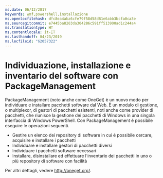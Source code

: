 ```yaml
---
ms.date: 06/12/2017
keywords: wmf,powershell,installazione
ms.openlocfilehash: dfc8ea4aba6cfe79f58d58d81e6abb3bcfa0ca3e
ms.sourcegitcommit: e7445ba8203da304286c591ff513900ad1c244a4
ms.translationtype: HT
ms.contentlocale: it-IT
ms.lasthandoff: 04/23/2019
ms.locfileid: "62057322"
---
```

# <a name="software-discovery-install-and-inventory-with-packagemanagement"></a>Individuazione, installazione e inventario del software con PackageManagement

PackageManagement (noto anche come OneGet) è un nuovo modo per individuare e installare pacchetti software dal Web. È un modulo di gestione, o multiplexor, di gestori di pacchetti esistenti, noti anche come provider di pacchetti, che riunisce la gestione dei pacchetti di Windows in una singola interfaccia di Windows PowerShell. Con PackageManagement è possibile eseguire le operazioni seguenti.

-   Gestire un elenco dei repository di software in cui è possibile cercare, acquisire e installare i pacchetti
-   Individuare e installare gestori di pacchetti diversi
-   Individuare i pacchetti software necessari
-   Installare, disinstallare ed effettuare l'inventario dei pacchetti in uno o più repository di software con facilità

Per altri dettagli, vedere http://oneget.org/.
